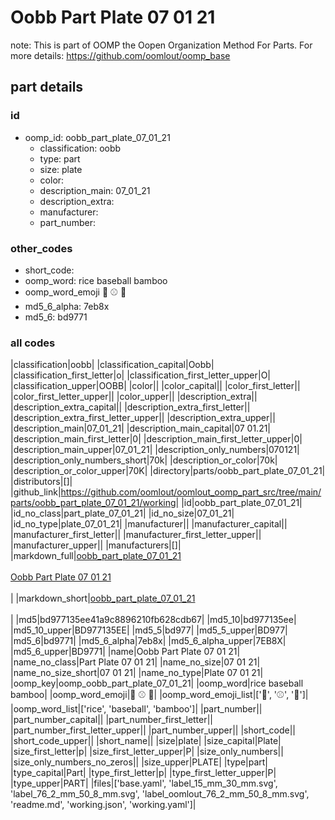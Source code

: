 # Oobb Part Plate 07 01 21  

note: This is part of OOMP the Oopen Organization Method For Parts. For more details: https://github.com/oomlout/oomp_base

##  part details





### id
* oomp_id: oobb_part_plate_07_01_21
  * classification: oobb
  * type: part
  * size: plate
  * color: 
  * description_main: 07_01_21
  * description_extra: 
  * manufacturer: 
  * part_number: 

### other_codes
* short_code: 
* oomp_word: rice baseball bamboo
* oomp_word_emoji :rice: :baseball: :bamboo:
* md5_6_alpha: 7eb8x
* md5_6: bd9771

### all codes 
|classification|oobb|
|classification_capital|Oobb|
|classification_first_letter|o|
|classification_first_letter_upper|O|
|classification_upper|OOBB|
|color||
|color_capital||
|color_first_letter||
|color_first_letter_upper||
|color_upper||
|description_extra||
|description_extra_capital||
|description_extra_first_letter||
|description_extra_first_letter_upper||
|description_extra_upper||
|description_main|07_01_21|
|description_main_capital|07 01.21|
|description_main_first_letter|0|
|description_main_first_letter_upper|0|
|description_main_upper|07_01_21|
|description_only_numbers|070121|
|description_only_numbers_short|70k|
|description_or_color|70k|
|description_or_color_upper|70K|
|directory|parts/oobb_part_plate_07_01_21|
|distributors|[]|
|github_link|https://github.com/oomlout/oomlout_oomp_part_src/tree/main/parts/oobb_part_plate_07_01_21/working|
|id|oobb_part_plate_07_01_21|
|id_no_class|part_plate_07_01_21|
|id_no_size|07_01_21|
|id_no_type|plate_07_01_21|
|manufacturer||
|manufacturer_capital||
|manufacturer_first_letter||
|manufacturer_first_letter_upper||
|manufacturer_upper||
|manufacturers|[]|
|markdown_full|[oobb_part_plate_07_01_21](https://github.com/oomlout/oomlout_oomp_part_src/tree/main/parts/oobb_part_plate_07_01_21/working)<br>[](https://github.com/oomlout/oomlout_oomp_part_src/tree/main/parts/oobb_part_plate_07_01_21/working)<br>[Oobb Part Plate 07 01 21](https://github.com/oomlout/oomlout_oomp_part_src/tree/main/parts/oobb_part_plate_07_01_21/working)<br><br>|
|markdown_short|[oobb_part_plate_07_01_21](https://github.com/oomlout/oomlout_oomp_part_src/tree/main/parts/oobb_part_plate_07_01_21/working)<br><br>|
|md5|bd977135ee41a9c8896210fb628cdb67|
|md5_10|bd977135ee|
|md5_10_upper|BD977135EE|
|md5_5|bd977|
|md5_5_upper|BD977|
|md5_6|bd9771|
|md5_6_alpha|7eb8x|
|md5_6_alpha_upper|7EB8X|
|md5_6_upper|BD9771|
|name|Oobb Part Plate 07 01 21|
|name_no_class|Part Plate 07 01 21|
|name_no_size|07 01 21|
|name_no_size_short|07 01 21|
|name_no_type|Plate 07 01 21|
|oomp_key|oomp_oobb_part_plate_07_01_21|
|oomp_word|rice baseball bamboo|
|oomp_word_emoji|:rice: :baseball: :bamboo:|
|oomp_word_emoji_list|[':rice:', ':baseball:', ':bamboo:']|
|oomp_word_list|['rice', 'baseball', 'bamboo']|
|part_number||
|part_number_capital||
|part_number_first_letter||
|part_number_first_letter_upper||
|part_number_upper||
|short_code||
|short_code_upper||
|short_name||
|size|plate|
|size_capital|Plate|
|size_first_letter|p|
|size_first_letter_upper|P|
|size_only_numbers||
|size_only_numbers_no_zeros||
|size_upper|PLATE|
|type|part|
|type_capital|Part|
|type_first_letter|p|
|type_first_letter_upper|P|
|type_upper|PART|
|files|['base.yaml', 'label_15_mm_30_mm.svg', 'label_76_2_mm_50_8_mm.svg', 'label_oomlout_76_2_mm_50_8_mm.svg', 'readme.md', 'working.json', 'working.yaml']|
